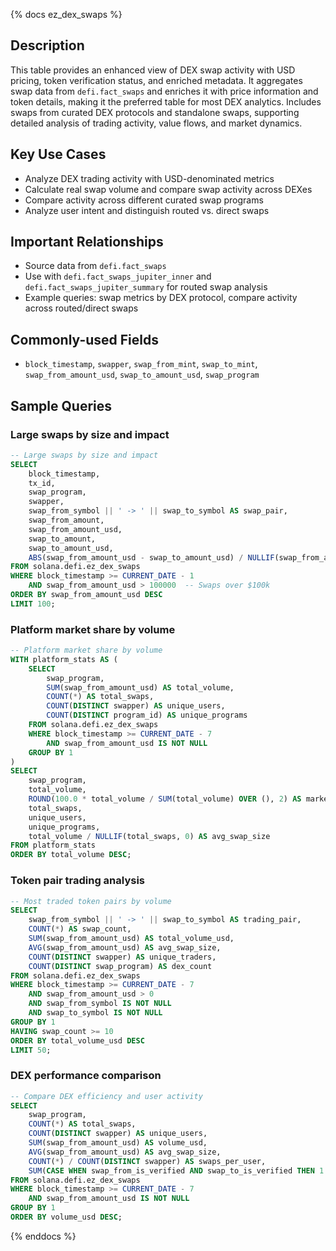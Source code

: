{% docs ez_dex_swaps %}

## Description
This table provides an enhanced view of DEX swap activity with USD pricing, token verification status, and enriched metadata. It aggregates swap data from `defi.fact_swaps` and enriches it with price information and token details, making it the preferred table for most DEX analytics. Includes swaps from curated DEX protocols and standalone swaps, supporting detailed analysis of trading activity, value flows, and market dynamics.

## Key Use Cases
- Analyze DEX trading activity with USD-denominated metrics
- Calculate real swap volume and compare swap activity across DEXes
- Compare activity across different curated swap programs
- Analyze user intent and distinguish routed vs. direct swaps

## Important Relationships
- Source data from `defi.fact_swaps`
- Use with `defi.fact_swaps_jupiter_inner` and `defi.fact_swaps_jupiter_summary` for routed swap analysis
- Example queries: swap metrics by DEX protocol, compare activity across routed/direct swaps

## Commonly-used Fields
- `block_timestamp`, `swapper`, `swap_from_mint`, `swap_to_mint`, `swap_from_amount_usd`, `swap_to_amount_usd`, `swap_program`

## Sample Queries

### Large swaps by size and impact
```sql
-- Large swaps by size and impact
SELECT 
    block_timestamp,
    tx_id,
    swap_program,
    swapper,
    swap_from_symbol || ' -> ' || swap_to_symbol AS swap_pair,
    swap_from_amount,
    swap_from_amount_usd,
    swap_to_amount,
    swap_to_amount_usd,
    ABS(swap_from_amount_usd - swap_to_amount_usd) / NULLIF(swap_from_amount_usd, 0) * 100 AS slippage_pct
FROM solana.defi.ez_dex_swaps
WHERE block_timestamp >= CURRENT_DATE - 1
    AND swap_from_amount_usd > 100000  -- Swaps over $100k
ORDER BY swap_from_amount_usd DESC
LIMIT 100;
```

### Platform market share by volume
```sql
-- Platform market share by volume
WITH platform_stats AS (
    SELECT 
        swap_program,
        SUM(swap_from_amount_usd) AS total_volume,
        COUNT(*) AS total_swaps,
        COUNT(DISTINCT swapper) AS unique_users,
        COUNT(DISTINCT program_id) AS unique_programs
    FROM solana.defi.ez_dex_swaps
    WHERE block_timestamp >= CURRENT_DATE - 7
        AND swap_from_amount_usd IS NOT NULL
    GROUP BY 1
)
SELECT 
    swap_program,
    total_volume,
    ROUND(100.0 * total_volume / SUM(total_volume) OVER (), 2) AS market_share_pct,
    total_swaps,
    unique_users,
    unique_programs,
    total_volume / NULLIF(total_swaps, 0) AS avg_swap_size
FROM platform_stats
ORDER BY total_volume DESC;
```

### Token pair trading analysis
```sql
-- Most traded token pairs by volume
SELECT 
    swap_from_symbol || ' -> ' || swap_to_symbol AS trading_pair,
    COUNT(*) AS swap_count,
    SUM(swap_from_amount_usd) AS total_volume_usd,
    AVG(swap_from_amount_usd) AS avg_swap_size,
    COUNT(DISTINCT swapper) AS unique_traders,
    COUNT(DISTINCT swap_program) AS dex_count
FROM solana.defi.ez_dex_swaps
WHERE block_timestamp >= CURRENT_DATE - 7
    AND swap_from_amount_usd > 0
    AND swap_from_symbol IS NOT NULL 
    AND swap_to_symbol IS NOT NULL
GROUP BY 1
HAVING swap_count >= 10
ORDER BY total_volume_usd DESC
LIMIT 50;
```

### DEX performance comparison
```sql
-- Compare DEX efficiency and user activity
SELECT 
    swap_program,
    COUNT(*) AS total_swaps,
    COUNT(DISTINCT swapper) AS unique_users,
    SUM(swap_from_amount_usd) AS volume_usd,
    AVG(swap_from_amount_usd) AS avg_swap_size,
    COUNT(*) / COUNT(DISTINCT swapper) AS swaps_per_user,
    SUM(CASE WHEN swap_from_is_verified AND swap_to_is_verified THEN 1 ELSE 0 END) / COUNT(*) * 100 AS verified_token_pct
FROM solana.defi.ez_dex_swaps
WHERE block_timestamp >= CURRENT_DATE - 7
    AND swap_from_amount_usd IS NOT NULL
GROUP BY 1
ORDER BY volume_usd DESC;
```

{% enddocs %} 
